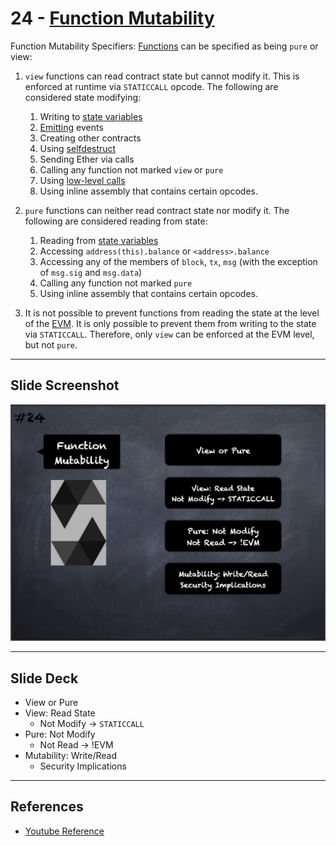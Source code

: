 # 24 - [Function Mutability](Function%20Mutability.md)
Function Mutability Specifiers: [Functions](Functions.md) can be specified as being `pure` or view:

1. `view` functions can read contract state but cannot modify it. This is enforced at runtime via `STATICCALL` opcode. The following are considered state modifying:
	1. Writing to [state variables](State%20Variables.md) 
	2. [Emitting](Emit.md) events
	3. Creating other contracts 
	4. Using [selfdestruct](selfdestruct.md) 
	5. Sending Ether via calls 
	6. Calling any function not marked `view` or `pure` 
	7. Using [low-level calls](Low-level%20Calls.md) 
	8. Using inline assembly that contains certain opcodes.
2. `pure` functions can neither read contract state nor modify it. The following are considered reading from state: 
	1. Reading from [state variables](State%20Variables.md) 
	2. Accessing `address(this).balance` or `<address>.balance`
	3. Accessing any of the members of `block`, `tx`, `msg` (with the exception of `msg.sig` and `msg.data`) 
	4. Calling any function not marked `pure` 
	5. Using inline assembly that contains certain opcodes.

3. It is not possible to prevent functions from reading the state at the level of the [EVM](../Ethereum101/EVM.md). It is only possible to prevent them from writing to the state via `STATICCALL`. Therefore, only `view` can be enforced at the EVM level, but not `pure`.

___
## Slide Screenshot
![024.png](../images/solidity101/024.png)
___
## Slide Deck
- View or Pure
- View: Read State
	- Not Modify -> `STATICCALL`
- Pure: Not Modify
	- Not Read -> !EVM
- Mutability: Write/Read
	- Security Implications
___
## References
- [Youtube Reference](https://youtu.be/TCl1IcGl_3I?t=326)


